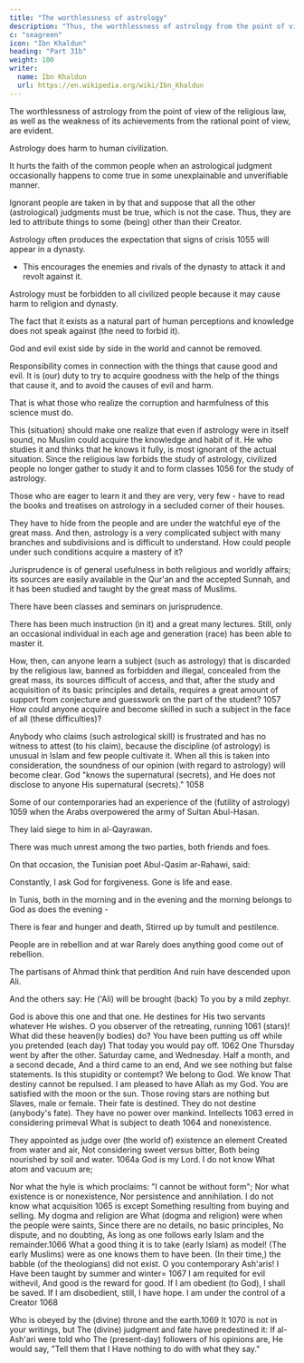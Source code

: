 ```yaml
---
title: "The worthlessness of astrology"
description: "Thus, the worthlessness of astrology from the point of view of the religious law, as well as the weakness of its achievements from the rational point of view, are evident"
c: "seagreen"
icon: "Ibn Khaldun"
heading: "Part 31b"
weight: 100
writer:
  name: Ibn Khaldun
  url: https://en.wikipedia.org/wiki/Ibn_Khaldun
---
```




The worthlessness of astrology from the point of view of the religious law, as well as the weakness of its achievements from the rational point of
view, are evident. 

Astrology does harm to human civilization. 

It hurts the faith of the common people when an astrological judgment occasionally happens to come true in some unexplainable and unverifiable manner.

Ignorant people are taken in by that and suppose that all the other (astrological) judgments must be true, which is not the case. Thus, they are led to attribute things to some (being) other than their Creator.

Astrology often produces the expectation that signs of crisis 1055 will appear in a dynasty.
- This encourages the enemies and rivals of the dynasty to attack it and revolt against it.

Astrology must be forbidden to all civilized people because it may cause harm to religion and dynasty. 

The fact that it exists as a natural part of human perceptions and knowledge does not speak against (the need to forbid it).

God and evil exist side by side in the world and cannot be removed. 

Responsibility comes in connection with the things that cause good and evil. It is (our) duty to try to acquire goodness with the help of the things that cause it, and to avoid the causes of evil and harm. 

That is what those who realize the corruption and harmfulness of this science must do.

This (situation) should make one realize that even if astrology were in itself sound, no Muslim could acquire the knowledge and habit of it. He who studies it and thinks that he knows it fully, is most ignorant of the actual situation. Since the religious law forbids the study of astrology, civilized people no longer gather to study it and to form classes 1056 for the study of astrology. 

Those who are eager to learn it and they are very, very few - have to read the books and treatises on astrology in a secluded corner of their houses. 

They have to hide from the people and are under the watchful eye of the great mass. And then, astrology is a very
complicated subject with many branches and subdivisions and is difficult to understand. How could people under such conditions acquire a mastery of it?


Jurisprudence is of general usefulness in both religious and worldly affairs; its sources are easily available in the Qur'an and the accepted Sunnah, and it has been studied and taught by the great mass of Muslims. 

There have been classes and seminars on jurisprudence. 

There has been much instruction (in it) and a great many lectures. Still, only an occasional individual in each age and generation (race) has been able to master it. 

How, then, can anyone learn a subject (such as astrology) that is discarded by the religious law, banned as forbidden and illegal, concealed from the great mass, its sources difficult of access, and that, after the study and acquisition of its basic principles and details, requires a great amount of support from conjecture and guesswork on the part of the student? 1057 How could anyone acquire and become skilled in such a subject in the face of all (these difficulties)?

Anybody who claims (such astrological skill) is frustrated and has no witness to attest (to his claim), because the discipline (of astrology) is unusual in Islam and few people cultivate it. When all this is taken into consideration, the soundness of our opinion (with regard to astrology) will become clear. God "knows the supernatural (secrets), and He does not disclose to anyone His supernatural (secrets)." 1058

Some of our contemporaries had an experience of the (futility of astrology) 1059 when the Arabs overpowered the army of Sultan Abul-Hasan.

They laid siege to him in al-Qayrawan. 

There was much unrest among the two parties, both friends and foes. 

On that occasion, the Tunisian poet Abul-Qasim ar-Rahawi, said:


Constantly, I ask God for forgiveness. Gone is life and ease.

In Tunis, both in the morning and in the evening and the morning belongs to God as does the evening -

There is fear and hunger and death, Stirred up by tumult and pestilence.

People are in rebellion and at war Rarely does anything good come out of rebellion.

The partisans of Ahmad think that perdition And ruin have descended upon Ali. <!-- 1060 -->

And the others say: He ('Ali) will be brought (back) To you by a mild
zephyr.

God is above this one and that one.
He destines for His two servants whatever He wishes.
O you observer of the retreating, running 1061 (stars)! What did these
heaven(ly bodies) do?
You have been putting us off while you pretended (each day)
That today you would pay off. 1062
One Thursday went by after the other. Saturday came, and Wednesday.
Half a month, and a second decade, And a third came to an end,
And we see nothing but false statements. Is this stupidity or contempt?
We belong to God. We know That destiny cannot be repulsed.
I am pleased to have Allah as my God.
You are satisfied with the moon or the sun.
Those roving stars are nothing but Slaves, male or female.
Their fate is destined. They do not destine (anybody's fate).
They have no power over mankind.
Intellects 1063 erred in considering primeval What is subject to death 1064 and
nonexistence.

They appointed as judge over (the world of) existence an element
Created from water and air,
Not considering sweet versus bitter,
Both being nourished by soil and water. 1064a
God is my Lord. I do not know
What atom and vacuum are;

Nor what the hyle is which proclaims:
"I cannot be without form";
Nor what existence is or nonexistence,
Nor persistence and annihilation.
I do not know what acquisition 1065 is except
Something resulting from buying and selling. My dogma and religion are
What (dogma and religion) were when the people were saints,
Since there are no details, no basic principles,
No dispute, and no doubting,
As long as one follows early Islam and the remainder.1066
What a good thing it is to take (early Islam) as model! (The early Muslims)
were as one knows them to have been.
(In their time,) the babble (of the theologians) did not exist.
O you contemporary Ash'aris! I
Have been taught by summer and winter= 1067 I am requited for evil withevil,
And good is the reward for good.
If I am obedient (to God), I shall be saved.
If I am disobedient, still, I have hope. I am under the control of a Creator
1068

Who is obeyed by the (divine) throne and the earth.1069
It 1070 is not in your writings, but
The (divine) judgment and fate have predestined it:
If al-Ash'ari were told who
The (present-day) followers of his opinions are,
He would say, "Tell them that I
Have nothing to do with what they say."